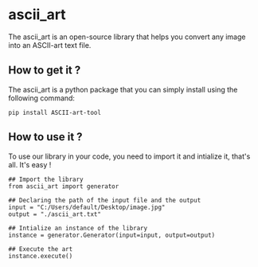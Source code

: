 # ascii_art
The ascii_art is an open-source library that helps you convert any image into an ASCII-art text file.

## How to get it ?
The ascii_art is a python package that you can simply install using the following command:
```
pip install ASCII-art-tool
```
## How to use it ?
To use our library in your code, you need to import it and intialize it, that's all. It's easy !
```
## Import the library
from ascii_art import generator

## Declaring the path of the input file and the output
input = "C:/Users/default/Desktop/image.jpg"
output = "./ascii_art.txt"

## Intialize an instance of the library
instance = generator.Generator(input=input, output=output)

## Execute the art 
instance.execute()
```